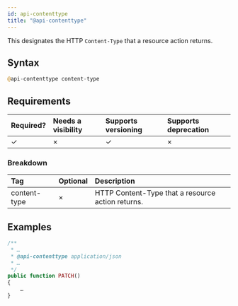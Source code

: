 ```yaml
---
id: api-contenttype
title: "@api-contenttype"
---
```


This designates the HTTP `Content-Type` that a resource action returns.

## Syntax
```php
@api-contenttype content-type
```

## Requirements

| Required? | Needs a visibility | Supports versioning | Supports deprecation |
| :--- | :--- | :--- | :--- |
| ✓ | × | ✓ | × |

### Breakdown

| Tag | Optional | Description |
| :--- | :--- | :--- |
| content-type | × | HTTP Content-Type that a resource action returns. |

## Examples
```php
/**
 * …
 * @api-contenttype application/json
 * …
 */
public function PATCH()
{
    …
}
```
